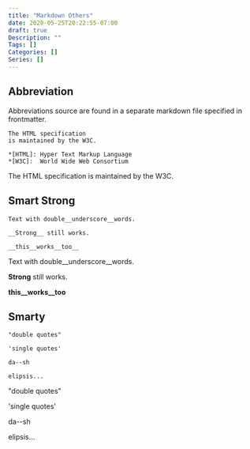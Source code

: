 ```yaml
---
title: "Markdown Others"
date: 2020-05-25T20:22:55-07:00
draft: true
Description: ""
Tags: []
Categories: []
Series: []
---
```



## Abbreviation

Abbreviations source are found in a separate markdown file specified in frontmatter.
```
The HTML specification
is maintained by the W3C.

*[HTML]: Hyper Text Markup Language
*[W3C]:  World Wide Web Consortium
```

The HTML specification
is maintained by the W3C.


## Smart Strong

```
Text with double__underscore__words.

__Strong__ still works.

__this__works__too__
```

Text with double__underscore__words.

__Strong__ still works.

__this__works__too__


## Smarty

```
"double quotes"

'single quotes'

da--sh

elipsis...
```

"double quotes"

'single quotes'

da--sh

elipsis...

